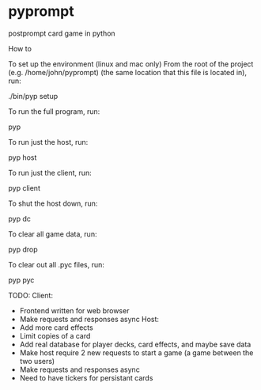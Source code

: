 pyprompt
========

postprompt card game in python

How to

To set up the environment (linux and mac only)
From the root of the project (e.g. /home/john/pyprompt)
(the same location that this file is located in), run:

./bin/pyp setup

To run the full program, run:

pyp

To run just the host, run:

pyp host

To run just the client, run:

pyp client

To shut the host down, run:

pyp dc

To clear all game data, run:

pyp drop

To clear out all .pyc files, run:

pyp pyc


TODO:
Client:
 - Frontend written for web browser
 - Make requests and responses async
Host:
 - Add more card effects
 - Limit copies of a card
 - Add real database for player decks, card effects, and maybe save data
 - Make host require 2 new requests to start a game (a game between the two users)
 - Make requests and responses async
 - Need to have tickers for persistant cards
